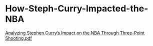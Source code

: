 # How-Steph-Curry-Impacted-the-NBA
[Analyzing Stephen Curry’s Impact on the NBA Through Three-Point Shooting.pdf](https://github.com/user-attachments/files/19264905/Analyzing.Stephen.Curry.s.Impact.on.the.NBA.Through.Three-Point.Shooting.pdf)
